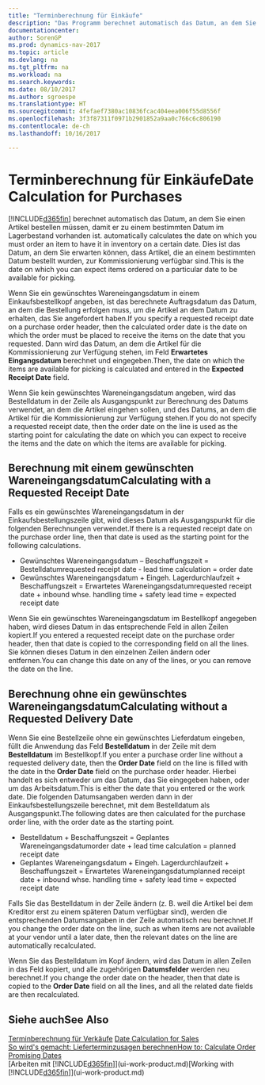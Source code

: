 ```yaml
---
title: "Terminberechnung für Einkäufe"
description: "Das Programm berechnet automatisch das Datum, an dem Sie einen Artikel bestellen müssen, damit er zu einem bestimmten Datum im Lagerbestand vorhanden ist. Dies ist das Datum, an dem Sie erwarten können, dass Artikel, die an einem bestimmten Datum bestellt wurden, zur Kommissionierung verfügbar sind."
documentationcenter: 
author: SorenGP
ms.prod: dynamics-nav-2017
ms.topic: article
ms.devlang: na
ms.tgt_pltfrm: na
ms.workload: na
ms.search.keywords: 
ms.date: 08/10/2017
ms.author: sgroespe
ms.translationtype: HT
ms.sourcegitcommit: 4fefaef7380ac10836fcac404eea006f55d8556f
ms.openlocfilehash: 3f3f87311f0971b2901852a9aa0c766c6c806190
ms.contentlocale: de-ch
ms.lasthandoff: 10/16/2017

---
```

# <a name="date-calculation-for-purchases"></a><span data-ttu-id="3fcc1-104">Terminberechnung für Einkäufe</span><span class="sxs-lookup"><span data-stu-id="3fcc1-104">Date Calculation for Purchases</span></span>
[!INCLUDE[d365fin](includes/d365fin_md.md)]<span data-ttu-id="3fcc1-105"> berechnet automatisch das Datum, an dem Sie einen Artikel bestellen müssen, damit er zu einem bestimmten Datum im Lagerbestand vorhanden ist.</span><span class="sxs-lookup"><span data-stu-id="3fcc1-105"> automatically calculates the date on which you must order an item to have it in inventory on a certain date.</span></span> <span data-ttu-id="3fcc1-106">Dies ist das Datum, an dem Sie erwarten können, dass Artikel, die an einem bestimmten Datum bestellt wurden, zur Kommissionierung verfügbar sind.</span><span class="sxs-lookup"><span data-stu-id="3fcc1-106">This is the date on which you can expect items ordered on a particular date to be available for picking.</span></span>  

<span data-ttu-id="3fcc1-107">Wenn Sie ein gewünschtes Wareneingangsdatum in einem Einkaufsbestellkopf angeben, ist das berechnete Auftragsdatum das Datum, an dem die Bestellung erfolgen muss, um die Artikel an dem Datum zu erhalten, das Sie angefordert haben.</span><span class="sxs-lookup"><span data-stu-id="3fcc1-107">If you specify a requested receipt date on a purchase order header, then the calculated order date is the date on which the order must be placed to receive the items on the date that you requested.</span></span> <span data-ttu-id="3fcc1-108">Dann wird das Datum, an dem die Artikel für die Kommissionierung zur Verfügung stehen, im Feld **Erwartetes Eingangsdatum** berechnet und eingegeben.</span><span class="sxs-lookup"><span data-stu-id="3fcc1-108">Then, the date on which the items are available for picking is calculated and entered in the **Expected Receipt Date** field.</span></span>  

<span data-ttu-id="3fcc1-109">Wenn Sie kein gewünschtes Wareneingangsdatum angeben, wird das Bestelldatum in der Zeile als Ausgangspunkt zur Berechnung des Datums verwendet, an dem die Artikel eingehen sollen, und des Datums, an dem die Artikel für die Kommissionierung zur Verfügung stehen.</span><span class="sxs-lookup"><span data-stu-id="3fcc1-109">If you do not specify a requested receipt date, then the order date on the line is used as the starting point for calculating the date on which you can expect to receive the items and the date on which the items are available for picking.</span></span>  

## <a name="calculating-with-a-requested-receipt-date"></a><span data-ttu-id="3fcc1-110">Berechnung mit einem gewünschten Wareneingangsdatum</span><span class="sxs-lookup"><span data-stu-id="3fcc1-110">Calculating with a Requested Receipt Date</span></span>  
<span data-ttu-id="3fcc1-111">Falls es ein gewünschtes Wareneingangsdatum in der Einkaufsbestellungszeile gibt, wird dieses Datum als Ausgangspunkt für die folgenden Berechnungen verwendet.</span><span class="sxs-lookup"><span data-stu-id="3fcc1-111">If there is a requested receipt date on the purchase order line, then that date is used as the starting point for the following calculations.</span></span>  

- <span data-ttu-id="3fcc1-112">Gewünschtes Wareneingangsdatum – Beschaffungszeit = Bestelldatum</span><span class="sxs-lookup"><span data-stu-id="3fcc1-112">requested receipt date - lead time calculation = order date</span></span>  
- <span data-ttu-id="3fcc1-113">Gewünschtes Wareneingangsdatum + Eingeh. Lagerdurchlaufzeit + Beschaffungszeit = Erwartetes Wareneingangsdatum</span><span class="sxs-lookup"><span data-stu-id="3fcc1-113">requested receipt date + inbound whse. handling time + safety lead time = expected receipt date</span></span>  

<span data-ttu-id="3fcc1-114">Wenn Sie ein gewünschtes Wareneingangsdatum im Bestellkopf angegeben haben, wird dieses Datum in das entsprechende Feld in allen Zeilen kopiert.</span><span class="sxs-lookup"><span data-stu-id="3fcc1-114">If you entered a requested receipt date on the purchase order header, then that date is copied to the corresponding field on all the lines.</span></span> <span data-ttu-id="3fcc1-115">Sie können dieses Datum in den einzelnen Zeilen ändern oder entfernen.</span><span class="sxs-lookup"><span data-stu-id="3fcc1-115">You can change this date on any of the lines, or you can remove the date on the line.</span></span>  

## <a name="calculating-without-a-requested-delivery-date"></a><span data-ttu-id="3fcc1-116">Berechnung ohne ein gewünschtes Wareneingangsdatum</span><span class="sxs-lookup"><span data-stu-id="3fcc1-116">Calculating without a Requested Delivery Date</span></span>  
<span data-ttu-id="3fcc1-117">Wenn Sie eine Bestellzeile ohne ein gewünschtes Lieferdatum eingeben, füllt die Anwendung das Feld **Bestelldatum** in der Zeile mit dem **Bestelldatum** im Bestellkopf.</span><span class="sxs-lookup"><span data-stu-id="3fcc1-117">If you enter a purchase order line without a requested delivery date, then the **Order Date** field on the line is filled with the date in the **Order Date** field on the purchase order header.</span></span> <span data-ttu-id="3fcc1-118">Hierbei handelt es sich entweder um das Datum, das Sie eingegeben haben, oder um das Arbeitsdatum.</span><span class="sxs-lookup"><span data-stu-id="3fcc1-118">This is either the date that you entered or the work date.</span></span> <span data-ttu-id="3fcc1-119">Die folgenden Datumsangaben werden dann in der Einkaufsbestellungszeile berechnet, mit dem Bestelldatum als Ausgangspunkt.</span><span class="sxs-lookup"><span data-stu-id="3fcc1-119">The following dates are then calculated for the purchase order line, with the order date as the starting point.</span></span>  

- <span data-ttu-id="3fcc1-120">Bestelldatum + Beschaffungszeit = Geplantes Wareneingangsdatum</span><span class="sxs-lookup"><span data-stu-id="3fcc1-120">order date + lead time calculation = planned receipt date</span></span>  
- <span data-ttu-id="3fcc1-121">Geplantes Wareneingangsdatum + Eingeh. Lagerdurchlaufzeit + Beschaffungszeit = Erwartetes Wareneingangsdatum</span><span class="sxs-lookup"><span data-stu-id="3fcc1-121">planned receipt date + inbound whse. handling time + safety lead time = expected receipt date</span></span>  

<span data-ttu-id="3fcc1-122">Falls Sie das Bestelldatum in der Zeile ändern (z. B. weil die Artikel bei dem Kreditor erst zu einem späteren Datum verfügbar sind), werden die entsprechenden Datumsangaben in der Zeile automatisch neu berechnet.</span><span class="sxs-lookup"><span data-stu-id="3fcc1-122">If you change the order date on the line, such as when items are not available at your vendor until a later date, then the relevant dates on the line are automatically recalculated.</span></span>  

<span data-ttu-id="3fcc1-123">Wenn Sie das Bestelldatum im Kopf ändern, wird das Datum in allen Zeilen in das Feld  kopiert, und alle zugehörigen **Datumsfelder** werden neu berechnet.</span><span class="sxs-lookup"><span data-stu-id="3fcc1-123">If you change the order date on the header, then that date is copied to the **Order Date** field on all the lines, and all the related date fields are then recalculated.</span></span>  

## <a name="see-also"></a><span data-ttu-id="3fcc1-124">Siehe auch</span><span class="sxs-lookup"><span data-stu-id="3fcc1-124">See Also</span></span>  
 <span data-ttu-id="3fcc1-125">[Terminberechnung für Verkäufe](sales-date-calculation-for-sales.md) </span><span class="sxs-lookup"><span data-stu-id="3fcc1-125">[Date Calculation for Sales](sales-date-calculation-for-sales.md) </span></span>  
 [<span data-ttu-id="3fcc1-126">So wird's gemacht: Lieferterminzusagen berechnen</span><span class="sxs-lookup"><span data-stu-id="3fcc1-126">How to: Calculate Order Promising Dates</span></span>](sales-how-to-calculate-order-promising-dates.md)  
 <span data-ttu-id="3fcc1-127">[Arbeiten mit [!INCLUDE[d365fin](includes/d365fin_md.md)]](ui-work-product.md)</span><span class="sxs-lookup"><span data-stu-id="3fcc1-127">[Working with [!INCLUDE[d365fin](includes/d365fin_md.md)]](ui-work-product.md)</span></span>

